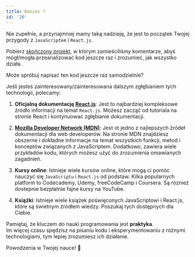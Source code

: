 ```yaml
---
title: Koniec ?
id: '26'
---
```


Nie zupełnie, a przynajmniej mamy taką nadzieję, że jest to początek Twojej przygody z `JavaScriptem` i `React.js`.


Pobierz  <a href='/photogram.zip'>skończony projekt</a>, w którym zamieściliśmy komentarze, abyś mógł/mogła przeanalizować kod jeszcze raz i zrozumieć, jak wszystko działa.

Może spróbuj napisać ten kod jeszcze raz samodzielnie? 

Jeśli jesteś zainteresowany/zainteresowana dalszym zgłębianiem tych technologii, polecamy:

1. **Oficjalną dokumentację <a href='https://react.dev/' target="_blank">React.js</a>**:  Jest to najbardziej kompleksowe źródło informacji na temat `React.js`. Możesz zacząć od tutoriala na stronie React i kontynuować zgłębianie dokumentacji.
2. **<a href='https://developer.mozilla.org/en-US/docs/Web/JavaScript' target="_blank">Mozilla Developer Network (MDN)</a>**:  Jest ot jedno z najlepszych źródeł dokumentacji dla web developerów. Na stronie MDN znajdziesz obszerne i dokładne informacje na temat wszystkich funkcji, metod i konceptów związanych z JavaScriptem. Dodatkowo, zawiera wiele przykładów kodu, których możesz użyć do zrozumienia omawianych zagadnień.
 
3. **Kursy online**: Istnieje wiele kursów online, które mogą ci pomóc nauczyć się `JavaScriptu` i `React.js` od podstaw. Kilka popularnych platform to Codecademy, Udemy, freeCodeCamp i Coursera. Są róznież dostepnie bezpłatnie fajne kursy na YouTube.
4. **Książki**: Istnieje wiele książek poświęconych JavaScriptowi i React.js, które są świetnym źródłem wiedzy. Poszukaj tych dostępnych dla Ciebie.


Pamiętaj, że kluczem do nauki programowania jest **praktyka**.\
Im więcej czasu spędzisz na pisaniu kodu i eksperymentowaniu z różnymi technologiami, tym lepiej zrozumiesz ich działanie.

Powodzenia w Twojej nauce! 🚀